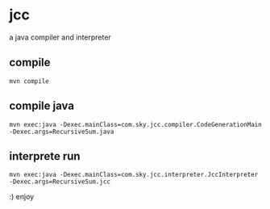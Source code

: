 # jcc

a java compiler and interpreter

## compile

    mvn compile

## compile java

    mvn exec:java -Dexec.mainClass=com.sky.jcc.compiler.CodeGenerationMain -Dexec.args=RecursiveSum.java

## interprete run 

    mvn exec:java -Dexec.mainClass=com.sky.jcc.interpreter.JccInterpreter -Dexec.args=RecursiveSum.jcc

:) enjoy
